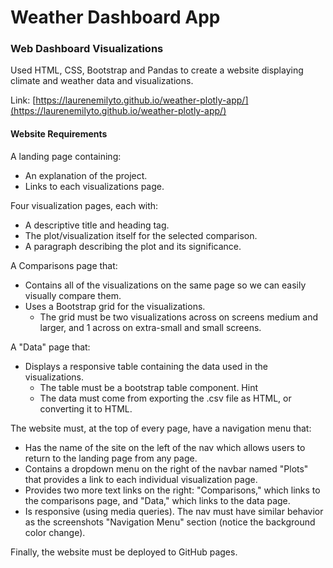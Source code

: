 # Weather Dashboard App

### Web Dashboard Visualizations
Used HTML, CSS, Bootstrap and Pandas to create a website displaying climate and weather data and visualizations. 

Link: [https://laurenemilyto.github.io/weather-plotly-app/](https://laurenemilyto.github.io/weather-plotly-app/)

#### Website Requirements

A landing page containing:

- An explanation of the project.
- Links to each visualizations page. 


Four visualization pages, each with:

- A descriptive title and heading tag.
- The plot/visualization itself for the selected comparison.
- A paragraph describing the plot and its significance.


A Comparisons page that:

- Contains all of the visualizations on the same page so we can easily visually compare them.
- Uses a Bootstrap grid for the visualizations.
	- The grid must be two visualizations across on screens medium and larger, and 1 across on extra-small and small screens.


A "Data" page that:

- Displays a responsive table containing the data used in the visualizations.
	- The table must be a bootstrap table component. Hint
	- The data must come from exporting the .csv file as HTML, or converting it to HTML. 

The website must, at the top of every page, have a navigation menu that:

- Has the name of the site on the left of the nav which allows users to return to the landing page from any page.
- Contains a dropdown menu on the right of the navbar named "Plots" that provides a link to each individual visualization page.
- Provides two more text links on the right: "Comparisons," which links to the comparisons page, and "Data," which links to the data page.
- Is responsive (using media queries). The nav must have similar behavior as the screenshots "Navigation Menu" section (notice the background color change).

Finally, the website must be deployed to GitHub pages.
